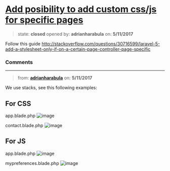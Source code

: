 # [Add posibility to add custom css/js for specific pages](https://github.com/adrianharabula/condr/issues/72)

> state: **closed** opened by: **adrianharabula** on: **5/11/2017**

Follow this guide http://stackoverflow.com/questions/30716599/laravel-5-add-a-stylesheet-only-if-on-a-certain-page-controller-page-specific

### Comments

---
> from: [**adrianharabula**](https://github.com/adrianharabula/condr/issues/72#issuecomment-300902028) on: **5/11/2017**

We use stacks, see this following examples:
## For CSS
app.blade.php
![image](https://cloud.githubusercontent.com/assets/2271038/25969524/df1ff8c8-369d-11e7-8bfd-d4a800c5274f.png)

contact.blade.php
![image](https://cloud.githubusercontent.com/assets/2271038/25969538/ee6d0d0c-369d-11e7-8a61-3d39e7ca9ac7.png)

## For JS
app.blade.php
![image](https://cloud.githubusercontent.com/assets/2271038/25969620/400983de-369e-11e7-8dac-21b5e935686c.png)

mypreferences.blade.php
![image](https://cloud.githubusercontent.com/assets/2271038/25969583/1f00a8f2-369e-11e7-9ebf-7469a0b9bf9f.png)


